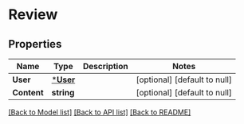 # Review

## Properties
Name | Type | Description | Notes
------------ | ------------- | ------------- | -------------
**User** | [***User**](User.md) |  | [optional] [default to null]
**Content** | **string** |  | [optional] [default to null]

[[Back to Model list]](../README.md#documentation-for-models) [[Back to API list]](../README.md#documentation-for-api-endpoints) [[Back to README]](../README.md)


